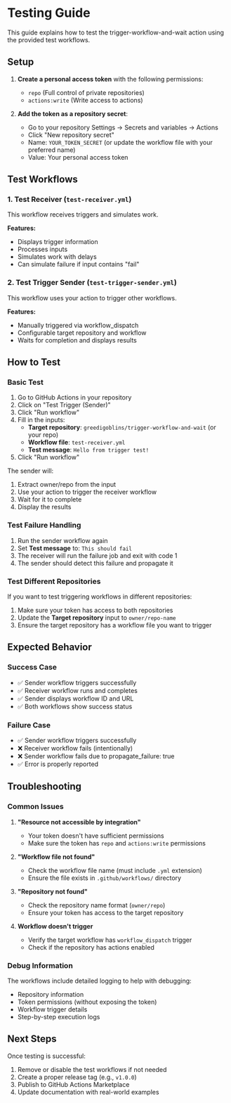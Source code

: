 # Testing Guide

This guide explains how to test the trigger-workflow-and-wait action using the provided test workflows.

## Setup

1. **Create a personal access token** with the following permissions:
   - `repo` (Full control of private repositories)
   - `actions:write` (Write access to actions)

2. **Add the token as a repository secret**:
   - Go to your repository Settings → Secrets and variables → Actions
   - Click "New repository secret"
   - Name: `YOUR_TOKEN_SECRET` (or update the workflow file with your preferred name)
   - Value: Your personal access token

## Test Workflows

### 1. Test Receiver (`test-receiver.yml`)
This workflow receives triggers and simulates work.

**Features:**
- Displays trigger information
- Processes inputs
- Simulates work with delays
- Can simulate failure if input contains "fail"

### 2. Test Trigger Sender (`test-trigger-sender.yml`)
This workflow uses your action to trigger other workflows.

**Features:**
- Manually triggered via workflow_dispatch
- Configurable target repository and workflow
- Waits for completion and displays results

## How to Test

### Basic Test
1. Go to GitHub Actions in your repository
2. Click on "Test Trigger (Sender)"
3. Click "Run workflow"
4. Fill in the inputs:
   - **Target repository**: `greedigoblins/trigger-workflow-and-wait` (or your repo)
   - **Workflow file**: `test-receiver.yml`
   - **Test message**: `Hello from trigger test!`
5. Click "Run workflow"

The sender will:
1. Extract owner/repo from the input
2. Use your action to trigger the receiver workflow
3. Wait for it to complete
4. Display the results

### Test Failure Handling
1. Run the sender workflow again
2. Set **Test message** to: `This should fail`
3. The receiver will run the failure job and exit with code 1
4. The sender should detect this failure and propagate it

### Test Different Repositories
If you want to test triggering workflows in different repositories:
1. Make sure your token has access to both repositories
2. Update the **Target repository** input to `owner/repo-name`
3. Ensure the target repository has a workflow file you want to trigger

## Expected Behavior

### Success Case
- ✅ Sender workflow triggers successfully
- ✅ Receiver workflow runs and completes
- ✅ Sender displays workflow ID and URL
- ✅ Both workflows show success status

### Failure Case
- ✅ Sender workflow triggers successfully
- ❌ Receiver workflow fails (intentionally)
- ❌ Sender workflow fails due to propagate_failure: true
- ✅ Error is properly reported

## Troubleshooting

### Common Issues

1. **"Resource not accessible by integration"**
   - Your token doesn't have sufficient permissions
   - Make sure the token has `repo` and `actions:write` permissions

2. **"Workflow file not found"**
   - Check the workflow file name (must include `.yml` extension)
   - Ensure the file exists in `.github/workflows/` directory

3. **"Repository not found"**
   - Check the repository name format (`owner/repo`)
   - Ensure your token has access to the target repository

4. **Workflow doesn't trigger**
   - Verify the target workflow has `workflow_dispatch` trigger
   - Check if the repository has actions enabled

### Debug Information

The workflows include detailed logging to help with debugging:
- Repository information
- Token permissions (without exposing the token)
- Workflow trigger details
- Step-by-step execution logs

## Next Steps

Once testing is successful:
1. Remove or disable the test workflows if not needed
2. Create a proper release tag (e.g., `v1.0.0`)
3. Publish to GitHub Actions Marketplace
4. Update documentation with real-world examples
